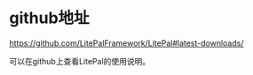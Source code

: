 # github地址
https://github.com/LitePalFramework/LitePal#latest-downloads/

可以在github上查看LitePal的使用说明。
